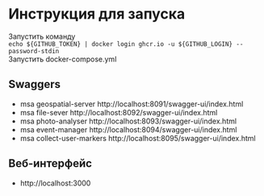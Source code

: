 # Инструкция для запуска
Запустить команду  
```echo ${GITHUB_TOKEN} | docker login ghcr.io -u ${GITHUB_LOGIN} --password-stdin```  
Запустить docker-compose.yml
## Swaggers
* msa geospatial-server http://localhost:8091/swagger-ui/index.html
* msa file-sever http://localhost:8092/swagger-ui/index.html
* msa photo-analyser http://localhost:8093/swagger-ui/index.html
* msa event-manager http://localhost:8094/swagger-ui/index.html
* msa collect-user-markers http://localhost:8095/swagger-ui/index.html

## Веб-интерфейс
* http://localhost:3000

